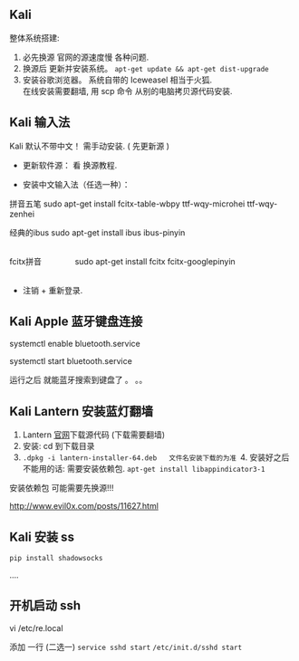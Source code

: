## Kali

整体系统搭建:

1. 必先换源 官网的源速度慢 各种问题. 
2. 换源后 更新并安装系统。                       `apt-get update && apt-get dist-upgrade`
3. 安装谷歌浏览器。      系统自带的 Iceweasel 相当于火狐.  
在线安装需要翻墙, 用 scp 命令 从别的电脑拷贝源代码安装.




## Kali 输入法

Kali 默认不带中文！ 需手动安装. ( 先更新源 )  


- 更新软件源： 看 换源教程.  

- 安装中文输入法（任选一种）：

拼音五笔
	sudo apt-get install fcitx-table-wbpy ttf-wqy-microhei ttf-wqy-zenhei

经典的ibus
	sudo apt-get install ibus ibus-pinyin                                                         

fcitx拼音               
	sudo apt-get install fcitx fcitx-googlepinyin                                             

- 注销 + 重新登录.




## Kali Apple 蓝牙键盘连接
systemctl enable bluetooth.service

systemctl start bluetooth.service

 运行之后 就能蓝牙搜索到键盘了 。 。。     



## Kali Lantern 安装蓝灯翻墙

1. Lantern [官网][1]下载源代码 (下载需要翻墙)
2. 安装:   cd 到下载目录
3. `.dpkg -i lantern-installer-64.deb   文件名安装下载的为准
	`4. 安装好之后 不能用的话: 需要安装依赖包.
`apt-get install libappindicator3-1`

安装依赖包 可能需要先换源!!!


http://www.evil0x.com/posts/11627.html





## Kali 安装 ss
`pip install shadowsocks`

 ….




## 开机启动 ssh
vi /etc/re.local

添加 一行 (二选一)
`service sshd start`
`/etc/init.d/sshd start`














[1]:	https://getlantern.org/